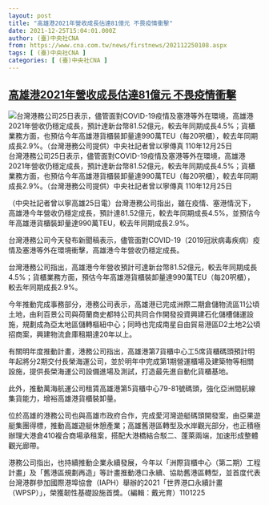```yaml
---
layout: post
title: "高雄港2021年營收成長估達81億元 不畏疫情衝擊"
date: 2021-12-25T15:04:01.000Z
author: (臺)中央社CNA
from: https://www.cna.com.tw/news/firstnews/202112250108.aspx
tags: [ (臺)中央社CNA ]
categories: [ (臺)中央社CNA ]
---
```

<!--1640444641000-->
[高雄港2021年營收成長估達81億元 不畏疫情衝擊](https://www.cna.com.tw/news/firstnews/202112250108.aspx)
------

<div>
<div><div><div style="--aspect-ratio:1498/768;"><picture><source media="(max-width: 414px)" data-srcset="https://imgcdn.cna.com.tw/www/WebPhotos/800/20211225/1498x768_20211225000065.jpg"><source media="(min-width: 413px)" data-srcset="https://imgcdn.cna.com.tw/www/WebPhotos/1024/20211225/1498x768_20211225000065.jpg"><img data-src="https://imgcdn.cna.com.tw/www/WebPhotos/800/20211225/1498x768_20211225000065.jpg" alt="台灣港務公司25日表示，儘管面對COVID-19疫情及塞港等外在環境，高雄港2021年營收仍穩定成長，預計達新台幣81.52億元，較去年同期成長4.5%；貨櫃業務方面，也預估今年高雄港貨櫃裝卸量達990萬TEU（每20呎櫃），較去年同期成長2.9%。（台灣港務公司提供）中央社記者曾以寧傳真  110年12月25日" data-srcset="https://imgcdn.cna.com.tw/www/WebPhotos/800/20211225/1498x768_20211225000065.jpg 414w, https://imgcdn.cna.com.tw/www/WebPhotos/1024/20211225/1498x768_20211225000065.jpg 1024w"></picture></div><div>台灣港務公司25日表示，儘管面對COVID-19疫情及塞港等外在環境，高雄港2021年營收仍穩定成長，預計達新台幣81.52億元，較去年同期成長4.5%；貨櫃業務方面，也預估今年高雄港貨櫃裝卸量達990萬TEU（每20呎櫃），較去年同期成長2.9%。（台灣港務公司提供）中央社記者曾以寧傳真  110年12月25日</div></div></div><div></div><div><p>（中央社記者曾以寧高雄25日電）台灣港務公司指出，雖在疫情、塞港情況下，高雄港今年營收仍穩定成長，預計達81.52億元，較去年同期成長4.5%，並預估今年高雄港貨櫃裝卸量達990萬TEU，較去年同期成長2.9%。</p><p>台灣港務公司今天發布新聞稿表示，儘管面對COVID-19（2019冠狀病毒疾病）疫情及塞港等外在環境衝擊，高雄港今年營收仍穩定成長。</p><p>台灣港務公司指出，高雄港今年營收預計可達新台幣81.52億元，較去年同期成長4.5%；貨櫃業務方面，預估今年高雄港貨櫃裝卸量達990萬TEU（每20呎櫃），較去年同期成長2.9%。</p><p>今年推動完成事務部分，港務公司表示，高雄港已完成洲際二期倉儲物流區11公頃土地，由利百景公司與荷蘭商史都特公司共同合作開發投資興建石化儲槽儲運設施，規劃成為亞太地區儲轉樞紐中心；同時也完成南星自由貿易港區D2土地2公頃招商案，興建物流倉庫租期達20年以上。</p><p>有關明年度推動計畫，港務公司指出，高雄港第7貨櫃中心工5席貨櫃碼頭預計明年起將分2期交付長榮海運公司，並於明年中完成第1期營運櫃場及建築物等相關設施，提供長榮海運公司設備進場及測試，打造最先進自動化貨櫃基地。</p><p>此外，推動萬海航運公司租賃高雄港第5貨櫃中心79-81號碼頭，強化亞洲間航線集貨能力，增裕高雄港貨櫃裝卸量。</p><p>位於高雄的港務公司也與高雄市政府合作，完成愛河灣遊艇碼頭開發案，由亞果遊艇集團得標，推動高雄遊艇休憩產業；高雄舊港區轉型及水岸觀光部分，也正積極辦理大港倉410複合商場承租案，搭配大港橋結合駁二、蓬萊兩端，加速形成整體觀光廊帶。</p><p>港務公司指出，也持續推動企業永續發展，今年以「洲際貨櫃中心（第二期）工程計畫」及「舊港區規劃再造」等計畫推動港口永續、協助舊港區轉型，並首度代表台灣港群參加國際港埠協會（IAPH）舉辦的2021「世界港口永續計畫（WPSP）」，榮獲韌性基礎設施首獎。（編輯：戴光育）1101225</p></div>
</div>
